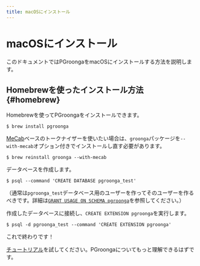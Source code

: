 ```yaml
---
title: macOSにインストール
---
```


# macOSにインストール

このドキュメントではPGroongaをmacOSにインストールする方法を説明します。

## Homebrewを使ったインストール方法 {#homebrew}

Homebrewを使ってPGroongaをインストールできます。

```console
$ brew install pgroonga
```

[MeCab](http://taku910.github.io/mecab/)ベースのトークナイザーを使いたい場合は、`groonga`パッケージを`--with-mecab`オプション付きでインストールし直す必要があります。

```console
$ brew reinstall groonga --with-mecab
```

データベースを作成します。

```console
$ psql --command 'CREATE DATABASE pgroonga_test'
```

（通常は`pgroonga_test`データベース用のユーザーを作ってそのユーザーを作るべきです。詳細は[`GRANT USAGE ON SCHEMA pgroonga`](../reference/grant-usage-on-schema-pgroonga.html)を参照してください。）

作成したデータベースに接続し、`CREATE EXTENSION pgroonga`を実行します。

```console
$ psql -d pgroonga_test --command 'CREATE EXTENSION pgroonga'
```

これで終わりです！

[チュートリアル](../tutorial/)を試してください。PGroongaについてもっと理解できるはずです。
